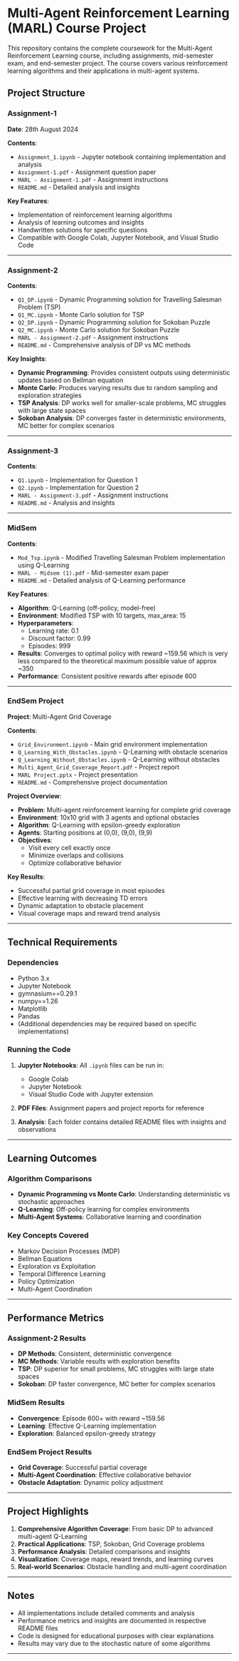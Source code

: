 # Multi-Agent Reinforcement Learning (MARL) Course Project

This repository contains the complete coursework for the Multi-Agent Reinforcement Learning course, including assignments, mid-semester exam, and end-semester project. The course covers various reinforcement learning algorithms and their applications in multi-agent systems.

## Project Structure

### Assignment-1
**Date**: 28th August 2024

**Contents**:
- `Assignment_1.ipynb` - Jupyter notebook containing implementation and analysis
- `Assignment-1.pdf` - Assignment question paper
- `MARL - Assignment-1.pdf` - Assignment instructions
- `README.md` - Detailed analysis and insights

**Key Features**:
- Implementation of reinforcement learning algorithms
- Analysis of learning outcomes and insights
- Handwritten solutions for specific questions
- Compatible with Google Colab, Jupyter Notebook, and Visual Studio Code

---

### Assignment-2
**Contents**:
- `Q1_DP.ipynb` - Dynamic Programming solution for Travelling Salesman Problem (TSP)
- `Q1_MC.ipynb` - Monte Carlo solution for TSP
- `Q2_DP.ipynb` - Dynamic Programming solution for Sokoban Puzzle
- `Q2_MC.ipynb` - Monte Carlo solution for Sokoban Puzzle
- `MARL - Assignment-2.pdf` - Assignment instructions
- `README.md` - Comprehensive analysis of DP vs MC methods

**Key Insights**:
- **Dynamic Programming**: Provides consistent outputs using deterministic updates based on Bellman equation
- **Monte Carlo**: Produces varying results due to random sampling and exploration strategies
- **TSP Analysis**: DP works well for smaller-scale problems, MC struggles with large state spaces
- **Sokoban Analysis**: DP converges faster in deterministic environments, MC better for complex scenarios

---

### Assignment-3
**Contents**:
- `Q1.ipynb` - Implementation for Question 1
- `Q2.ipynb` - Implementation for Question 2
- `MARL - Assignment-3.pdf` - Assignment instructions
- `README.md` - Analysis and insights

---

### MidSem
**Contents**:
- `Mod_Tsp.ipynb` - Modified Travelling Salesman Problem implementation using Q-Learning
- `MARL - Midsem (1).pdf` - Mid-semester exam paper
- `README.md` - Detailed analysis of Q-Learning performance

**Key Features**:
- **Algorithm**: Q-Learning (off-policy, model-free)
- **Environment**: Modified TSP with 10 targets, max_area: 15
- **Hyperparameters**: 
  - Learning rate: 0.1
  - Discount factor: 0.99
  - Episodes: 999
- **Results**: Converges to optimal policy with reward ~159.56 which is very less compared to the theoretical maximum possible value of approx ~350 
- **Performance**: Consistent positive rewards after episode 600

---

### EndSem Project
**Project**: Multi-Agent Grid Coverage

**Contents**:
- `Grid_Environment.ipynb` - Main grid environment implementation
- `Q_Learning_With_Obstacles.ipynb` - Q-Learning with obstacle scenarios
- `Q_Learning_Without_Obstacles.ipynb` - Q-Learning without obstacles
- `Multi_Agent_Grid_Coverage_Report.pdf` - Project report
- `MARL Project.pptx` - Project presentation
- `README.md` - Comprehensive project documentation

**Project Overview**:
- **Problem**: Multi-agent reinforcement learning for complete grid coverage
- **Environment**: 10x10 grid with 3 agents and optional obstacles
- **Algorithm**: Q-Learning with epsilon-greedy exploration
- **Agents**: Starting positions at (0,0), (9,0), (9,9)
- **Objectives**: 
  - Visit every cell exactly once
  - Minimize overlaps and collisions
  - Optimize collaborative behavior

**Key Results**:
- Successful partial grid coverage in most episodes
- Effective learning with decreasing TD errors
- Dynamic adaptation to obstacle placement
- Visual coverage maps and reward trend analysis

---

## Technical Requirements

### Dependencies
- Python 3.x
- Jupyter Notebook
- gymnasium==0.29.1
- numpy==1.26
- Matplotlib
- Pandas
- (Additional dependencies may be required based on specific implementations)

### Running the Code
1. **Jupyter Notebooks**: All `.ipynb` files can be run in:
   - Google Colab
   - Jupyter Notebook
   - Visual Studio Code with Jupyter extension

2. **PDF Files**: Assignment papers and project reports for reference

3. **Analysis**: Each folder contains detailed README files with insights and observations

---

## Learning Outcomes

### Algorithm Comparisons
- **Dynamic Programming vs Monte Carlo**: Understanding deterministic vs stochastic approaches
- **Q-Learning**: Off-policy learning for complex environments
- **Multi-Agent Systems**: Collaborative learning and coordination

### Key Concepts Covered
- Markov Decision Processes (MDP)
- Bellman Equations
- Exploration vs Exploitation
- Temporal Difference Learning
- Policy Optimization
- Multi-Agent Coordination

---

## Performance Metrics

### Assignment-2 Results
- **DP Methods**: Consistent, deterministic convergence
- **MC Methods**: Variable results with exploration benefits
- **TSP**: DP superior for small problems, MC struggles with large state spaces
- **Sokoban**: DP faster convergence, MC better for complex scenarios

### MidSem Results
- **Convergence**: Episode 600+ with reward ~159.56
- **Learning**: Effective Q-Learning implementation
- **Exploration**: Balanced epsilon-greedy strategy

### EndSem Project Results
- **Grid Coverage**: Successful partial coverage
- **Multi-Agent Coordination**: Effective collaborative behavior
- **Obstacle Adaptation**: Dynamic policy adjustment

---

## Project Highlights

1. **Comprehensive Algorithm Coverage**: From basic DP to advanced multi-agent Q-Learning
2. **Practical Applications**: TSP, Sokoban, Grid Coverage problems
3. **Performance Analysis**: Detailed comparisons and insights
4. **Visualization**: Coverage maps, reward trends, and learning curves
5. **Real-world Scenarios**: Obstacle handling and multi-agent coordination

---

## Notes

- All implementations include detailed comments and analysis
- Performance metrics and insights are documented in respective README files
- Code is designed for educational purposes with clear explanations
- Results may vary due to the stochastic nature of some algorithms

---

